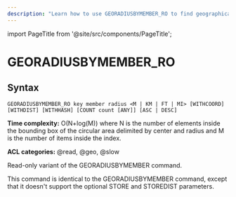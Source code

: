 ```yaml
---
description: "Learn how to use GEORADIUSBYMEMBER_RO to find geographical data in your Dragonfly database by defining radius."
---
```


import PageTitle from '@site/src/components/PageTitle';

# GEORADIUSBYMEMBER_RO
 
<PageTitle title="GEORADIUSBYMEMBER_RO Command (Documentation) | Dragonfly" />

## Syntax

    GEORADIUSBYMEMBER_RO key member radius <M | KM | FT | MI> [WITHCOORD] [WITHDIST] [WITHHASH] [COUNT count [ANY]] [ASC | DESC]

**Time complexity:** O(N+log(M)) where N is the number of elements inside the bounding box of the circular area delimited by center and radius and M is the number of items inside the index.

**ACL categories:** @read, @geo, @slow

Read-only variant of the GEORADIUSBYMEMBER command.

This command is identical to the GEORADIUSBYMEMBER command, except that it doesn't support the optional STORE and STOREDIST parameters.